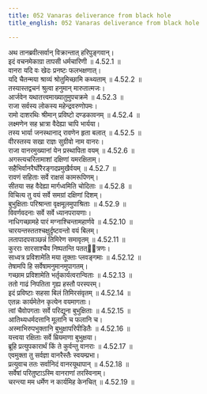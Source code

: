 ```yaml
---
title: 052 Vanaras deliverance from black hole
title_english: 052 Vanaras deliverance from black hole

---
```

<div class="audioEmbed"  caption="श्रीराम-हरिसीताराममूर्ति-घनपाठिभ्यां वचनम्" src="https://archive.org/download/Ramayana-recitation-Sriram-harisItArAmamUrti-Ghanapaati-v2/Kanda_4/Kanda_4_KSK-052-Vanaraihi_Swagamana_Hethu_Kathanam.mp3"></div>

  
अथ तानब्रवीत्सर्वान् विक्रान्तात् हरिपुङ्गवान्।  
इदं वचनमेकाग्रा तापसी धर्मचारिणी ॥ 4.52.1 ॥   
वानरा यदि वः खेदः प्रनष्टः फलभक्षणात्।  
यदि चैतन्मया श्राव्यं श्रोतुमिच्छामि कथ्यताम् ॥ 4.52.2 ॥   
तस्यास्तद्वचनं श्रुत्वा हनुमान् मारुतात्मजः।  
आर्जवेन यथातत्त्वमाख्यातुमुपचक्रमे ॥ 4.52.3 ॥   
राजा सर्वस्य लोकस्य महेन्द्रवरुणोपमः।  
रामो दाशरथिः श्रीमान् प्रविष्टो दण्डकावनम् ॥ 4.52.4 ॥   
लक्ष्मणेन सह भ्रात्रा वैदेह्या चापि भार्यया।  
तस्य भार्या जनस्थानाद् रावणेन हृता बलात् ॥ 4.52.5 ॥   
वीरस्तस्य सखा राज्ञः सुग्रीवो नाम वानरः।  
राजा वानरमुख्यानां येन प्रस्थापिता वयम् ॥ 4.52.6 ॥   
अगस्त्यचरितामाशां दक्षिणां यमरक्षिताम्।  
सहैभिर्वानरैर्घोरैरङ्गदप्रमुखैर्वयम् ॥ 4.52.7 ॥   
रावणं सहिताः सर्वे राक्षसं कामरूपिणम्।  
सीतया सह वैदेह्या मार्गध्वमिति चोदिताः ॥ 4.52.8 ॥   
विचित्य तु वयं सर्वे समग्रां दक्षिणां दिशम्।  
बुभुक्षिताः परिश्रान्ता वृक्षमूलमुपाश्रिताः ॥ 4.52.9 ॥   
विवर्णवदनाः सर्वे सर्वे ध्यानपरायणाः।  
नाधिगच्छामहे पारं मग्नाश्चिन्तामहार्णवे ॥ 4.52.10 ॥   
चारयन्तस्ततश्चक्षुर्दृष्टवन्तो वयं बिलम्।  
लतापादपसञ्छन्नं तिमिरेण समावृतम् ॥ 4.52.11 ॥   
कुरराः सारसाश्चैव निष्पतन्ति पतत्ित्रणः।  
साध्वत्र प्रविशामेति मया तूक्ताः प्लवङ्गमाः ॥ 4.52.12 ॥   
तेषामपि हि सर्वेषामनुमानमुपागतम्।  
गच्छाम प्रविशामेति भर्तृकार्यत्वरान्विताः ॥ 4.52.13 ॥   
ततो गाढं निपतिता गृह्य हस्तौ परस्परम्।  
इदं प्रविष्टाः सहसा बिलं तिमिरसंवृतम् ॥ 4.52.14 ॥   
एतन्नः कार्यमेतेन कृत्येन वयमागताः।  
त्वां चैवोपगताः सर्वे परिद्यूना बुभुक्षिताः ॥ 4.52.15 ॥   
आतिथ्यधर्मदत्तानि मूलानि च फलानि च।  
अस्माभिरुपभुक्तानि बुभुक्षापरिपीडितैः ॥ 4.52.16 ॥   
यत्त्वया रक्षिताः सर्वे म्रियमाणा बुभुक्षया।  
ब्रूहि प्रत्युपकारार्थं किं ते कुर्वन्तु वानराः ॥ 4.52.17 ॥   
एवमुक्ता तु सर्वज्ञा वानरैस्तैः स्वयम्प्रभा।  
प्रत्युवाच ततः सर्वानिदं वानरयूथापान् ॥ 4.52.18 ॥   
सर्वेषां परितुष्टाऽस्मि वानराणां तरस्विनाम्।  
चरन्त्या मम धर्मेण न कार्यमिह केनचित् ॥ 4.52.19 ॥   